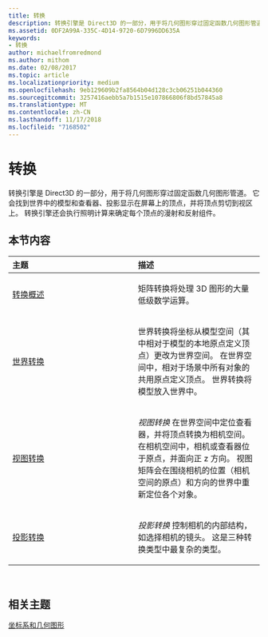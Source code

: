 ```yaml
---
title: 转换
description: 转换引擎是 Direct3D 的一部分，用于将几何图形穿过固定函数几何图形管道。
ms.assetid: 0DF2A99A-335C-4D14-9720-6D7996DD635A
keywords:
- 转换
author: michaelfromredmond
ms.author: mithom
ms.date: 02/08/2017
ms.topic: article
ms.localizationpriority: medium
ms.openlocfilehash: 9eb129609b2fa8564b04d128c3cb06251b044360
ms.sourcegitcommit: 3257416aebb5a7b1515e107866806f8bd57845a8
ms.translationtype: MT
ms.contentlocale: zh-CN
ms.lasthandoff: 11/17/2018
ms.locfileid: "7168502"
---
```

# <a name="transforms"></a>转换


转换引擎是 Direct3D 的一部分，用于将几何图形穿过固定函数几何图形管道。 它会找到世界中的模型和查看器、投影显示在屏幕上的顶点，并将顶点剪切到视区上。 转换引擎还会执行照明计算来确定每个顶点的漫射和反射组件。

## <a name="span-idin-this-sectionspanin-this-section"></a><span id="in-this-section"></span>本节内容


<table>
<colgroup>
<col width="50%" />
<col width="50%" />
</colgroup>
<thead>
<tr class="header">
<th align="left">主题</th>
<th align="left">描述</th>
</tr>
</thead>
<tbody>
<tr class="odd">
<td align="left"><p><a href="transform-overview.md">转换概述</a></p></td>
<td align="left"><p>矩阵转换将处理 3D 图形的大量低级数学运算。</p></td>
</tr>
<tr class="even">
<td align="left"><p><a href="world-transform.md">世界转换</a></p></td>
<td align="left"><p>世界转换将坐标从模型空间（其中相对于模型的本地原点定义顶点）更改为世界空间。 在世界空间中，相对于场景中所有对象的共用原点定义顶点。 世界转换将模型放入世界中。</p></td>
</tr>
<tr class="odd">
<td align="left"><p><a href="view-transform.md">视图转换</a></p></td>
<td align="left"><p><em>视图转换</em> 在世界空间中定位查看器，并将顶点转换为相机空间。 在相机空间中，相机或查看器位于原点，并面向正 z 方向。 视图矩阵会在围绕相机的位置（相机空间的原点）和方向的世界中重新定位各个对象。</p></td>
</tr>
<tr class="even">
<td align="left"><p><a href="projection-transform.md">投影转换</a></p></td>
<td align="left"><p><em>投影转换</em> 控制相机的内部结构，如选择相机的镜头。 这是三种转换类型中最复杂的类型。</p></td>
</tr>
</tbody>
</table>

 

## <a name="span-idrelated-topicsspanrelated-topics"></a><span id="related-topics"></span>相关主题


[坐标系和几何图形](coordinate-systems-and-geometry.md)

 

 




